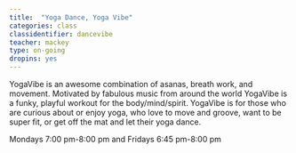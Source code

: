 ```yaml
---
title:  "Yoga Dance, Yoga Vibe"
categories: class
classidentifier: dancevibe
teacher: mackey
type: on-going
dropins: yes
---
```

YogaVibe is an awesome combination of asanas, breath work, and movement.  Motivated by fabulous music from around the world YogaVibe is a funky, playful workout for the body/mind/spirit. YogaVibe is for those who are curious about or enjoy yoga, who love to move and groove, want to be super fit, or get off the mat and let their yoga dance.

Mondays 7:00 pm-8:00 pm and Fridays 6:45 pm-8:00 pm
